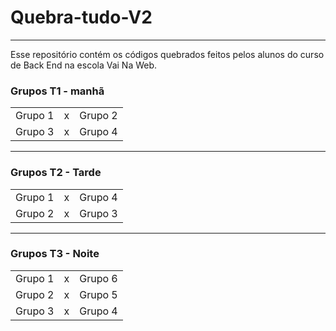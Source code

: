# Quebra-tudo-V2
---
Esse repositório contém os códigos quebrados feitos pelos alunos do curso de Back End na escola Vai Na Web. 

### Grupos T1 - manhã
|           |    |          |
|:---------:|:--:|---------:|
| Grupo 1   | x  | Grupo 2  |
| Grupo 3   | x  | Grupo 4  |

---
### Grupos T2 - Tarde
|           |    |          |
|:---------:|:--:|---------:|
| Grupo 1   | x  | Grupo 4  |
| Grupo 2   | x  | Grupo 3  |

---
### Grupos T3 - Noite
|           |    |          |
|:---------:|:--:|---------:|
| Grupo 1   | x  | Grupo 6  |
| Grupo 2   | x  | Grupo 5  |
| Grupo 3   | x  | Grupo 4  |

